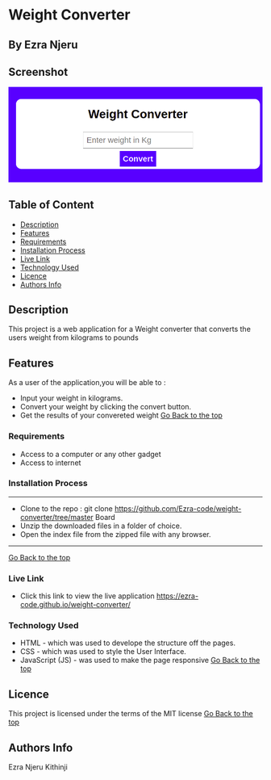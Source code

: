# Weight Converter
 ## By Ezra Njeru
## Screenshot
 ![image](./assets/images/snapshot.png)
 ## Table of Content
 - [Description](#description)
 - [Features](#features)
 - [Requirements](#requirements)
 - [Installation Process](#installation-Process)
 - [Live Link](#Live-Link)
 - [Technology  Used](#technology-Used)
 - [Licence](#licence)
 - [Authors Info](#Authors-Info)
 ## Description
 <p>This project is a web application for a Weight converter that converts the users weight from kilograms to pounds</p>

## Features

As a user of the application,you will be able to :
* Input your weight in kilograms.
* Convert your weight by clicking the convert button.
* Get the results of your convereted weight
[Go Back to the top](#Weight-Converter)
 ###  Requirements
 * Access to  a computer or any other gadget
 * Access to internet
 ### Installation Process
 ****
* Clone to the repo : git clone https://github.com/Ezra-code/weight-converter/tree/master Board
* Unzip the downloaded files in a folder of choice.
* Open the index file from the zipped file with any browser.
 ****
 [Go Back to the top](#Weight-Converter)
### Live Link
- Click this link to view the live application https://ezra-code.github.io/weight-converter/
### Technology  Used
* HTML - which was used to develope the structure off the pages.
* CSS - which was used to style the User Interface.
* JavaScript (JS) - was used to make the page responsive
[Go Back to the top](#Weight-Converter)
## Licence
This project is licensed under the terms of the MIT license
[Go Back to the top](#Weight-Converter)
## Authors Info
Ezra Njeru Kithinji 